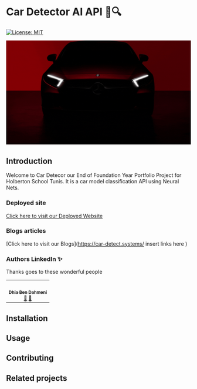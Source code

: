 # Car Detector AI API 🚗🔍
[![License: MIT](https://img.shields.io/badge/License-MIT-yellow.svg)](https://opensource.org/licenses/MIT)

![Car Detector](TEST.gif)

## Introduction

Welcome to Car Detecor our End of Foundation Year Portfolio Project for Holberton School Tunis. It is a car model classification API using Neural Nets.

###  Deployed site

[Click here to visit our Deployed Website](https://car-detect.systems/)

###  Blogs articles

[Click here to visit our Blogs](https://car-detect.systems/ insert links here )


### Authors LinkedIn ✨
Thanks goes to these wonderful people 

<!-- ALL-CONTRIBUTORS-LIST:START - Do not remove or modify this section -->
<!-- prettier-ignore-start -->
<!-- markdownlint-disable -->
<table>
  <tr>
    <td align="center"><a href="https://github.com/cryptolake"><img src="https://avatars.githubusercontent.com/u/58823173?v=4" width="100px;" alt=""/><br /><sub><b>Dhia Ben Dahmeni</b></sub></a><br /><a href="https://www.linkedin.com/in/dhia-dahmeni-577a42216" 
    <a href="#blog-AsianCat54x" title="Project Management">📆</a>
    <a href="#ideas-MatthiasWanner" title="Ideas, Planning, & Feedback">🤔</a>
    </td>
  </tr>
</table>

<!-- markdownlint-restore -->
<!-- prettier-ignore-end -->

<!-- ALL-CONTRIBUTORS-LIST:END -->





## Installation
## Usage
## Contributing
## Related projects









